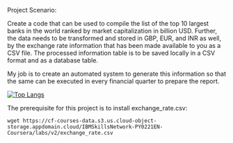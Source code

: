 
 Project Scenario:

Create a code that can be used to compile the list of the top 10 largest banks in the world ranked by market capitalization in billion USD. 
Further, the data needs to be transformed and stored in GBP, EUR, and INR as well, by the exchange rate information that has been made available to you as a CSV file. 
The processed information table is to be saved locally in a CSV format and as a database table.

My job is to create an automated system to generate this information so that the same can be executed in every financial quarter to prepare the report.

[![Top Langs](https://github-readme-stats.vercel.app/api/top-langs/?username=Ga1ou)](https://github.com/Ga1ou/github-readme-stats)

The prerequisite for this project is to install exchange_rate.csv:

```
wget https://cf-courses-data.s3.us.cloud-object-storage.appdomain.cloud/IBMSkillsNetwork-PY0221EN-Coursera/labs/v2/exchange_rate.csv
```
